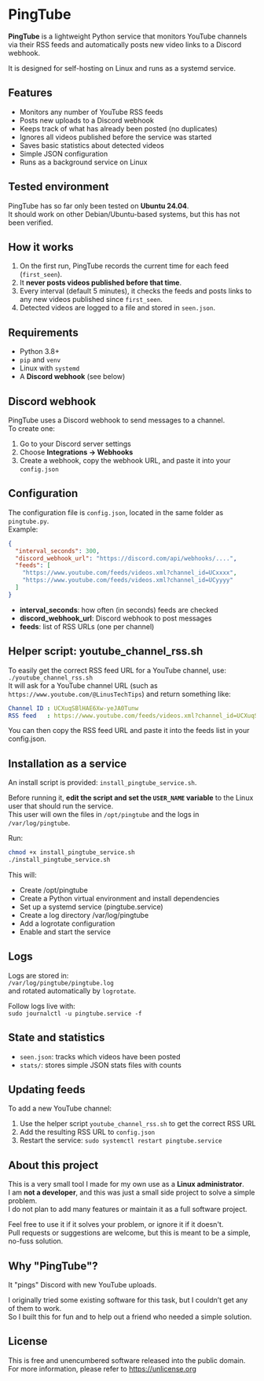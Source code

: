 # PingTube

**PingTube** is a lightweight Python service that monitors YouTube channels via their RSS feeds and automatically posts new video links to a Discord webhook.

It is designed for self-hosting on Linux and runs as a systemd service.




## Features

- Monitors any number of YouTube RSS feeds
- Posts new uploads to a Discord webhook
- Keeps track of what has already been posted (no duplicates)
- Ignores all videos published before the service was started
- Saves basic statistics about detected videos
- Simple JSON configuration
- Runs as a background service on Linux




## Tested environment

PingTube has so far only been tested on **Ubuntu 24.04**.  
It should work on other Debian/Ubuntu-based systems, but this has not been verified.




## How it works

1. On the first run, PingTube records the current time for each feed (`first_seen`).
2. It **never posts videos published before that time**.
3. Every interval (default 5 minutes), it checks the feeds and posts links to any new videos published since `first_seen`.
4. Detected videos are logged to a file and stored in `seen.json`.




## Requirements

- Python 3.8+
- `pip` and `venv`
- Linux with `systemd`
- A **Discord webhook** (see below)




## Discord webhook

PingTube uses a Discord webhook to send messages to a channel.  
To create one:
1. Go to your Discord server settings
2. Choose **Integrations → Webhooks**
3. Create a webhook, copy the webhook URL, and paste it into your `config.json`




## Configuration

The configuration file is `config.json`, located in the same folder as `pingtube.py`.  
Example:

```json
{
  "interval_seconds": 300,
  "discord_webhook_url": "https://discord.com/api/webhooks/....",
  "feeds": [
    "https://www.youtube.com/feeds/videos.xml?channel_id=UCxxxx",
    "https://www.youtube.com/feeds/videos.xml?channel_id=UCyyyy"
  ]
}
```
- **interval_seconds**: how often (in seconds) feeds are checked
- **discord_webhook_url**: Discord webhook to post messages
- **feeds**: list of RSS URLs (one per channel)

## Helper script: youtube_channel_rss.sh
To easily get the correct RSS feed URL for a YouTube channel, use:<br>
`./youtube_channel_rss.sh`<br>
It will ask for a YouTube channel URL (such as `https://www.youtube.com/@LinusTechTips`)
and return something like:
```yaml
Channel ID : UCXuqSBlHAE6Xw-yeJA0Tunw
RSS feed   : https://www.youtube.com/feeds/videos.xml?channel_id=UCXuqSBlHAE6Xw-yeJA0Tunw
```
You can then copy the RSS feed URL and paste it into the feeds list in your config.json.

## Installation as a service
An install script is provided: `install_pingtube_service.sh`.

Before running it, **edit the script and set the `USER_NAME` variable** to the Linux user that should run the service.<br>
This user will own the files in `/opt/pingtube` and the logs in `/var/log/pingtube`.

Run:
```bash
chmod +x install_pingtube_service.sh
./install_pingtube_service.sh
```

This will:
- Create /opt/pingtube
- Create a Python virtual environment and install dependencies
- Set up a systemd service (pingtube.service)
- Create a log directory /var/log/pingtube
- Add a logrotate configuration
- Enable and start the service

## Logs


Logs are stored in:<br>
`/var/log/pingtube/pingtube.log`<br>
and rotated automatically by `logrotate`.<br>

Follow logs live with:<br>
`sudo journalctl -u pingtube.service -f`


## State and statistics
- `seen.json`: tracks which videos have been posted
- `stats/`: stores simple JSON stats files with counts


## Updating feeds

To add a new YouTube channel:
1. Use the helper script `youtube_channel_rss.sh` to get the correct RSS URL
2. Add the resulting RSS URL to `config.json`
3. Restart the service:
`sudo systemctl restart pingtube.service`


## About this project
This is a very small tool I made for my own use as a **Linux administrator**.<br>
I am **not a developer**, and this was just a small side project to solve a simple problem.<br>
I do not plan to add many features or maintain it as a full software project.

Feel free to use it if it solves your problem, or ignore it if it doesn't.<br>
Pull requests or suggestions are welcome, but this is meant to be a simple, no-fuss solution.


## Why "PingTube"?
It "pings" Discord with new YouTube uploads.

I originally tried some existing software for this task, but I couldn’t get any of them to work.<br>
So I built this for fun and to help out a friend who needed a simple solution.


## License
This is free and unencumbered software released into the public domain.<br>
For more information, please refer to <https://unlicense.org>

